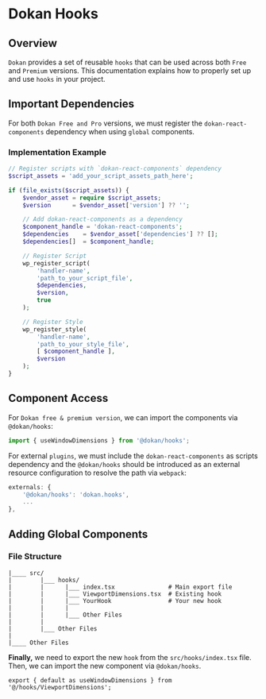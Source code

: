 # Dokan Hooks

## Overview

`Dokan` provides a set of reusable `hooks` that can be used across both `Free` and `Premium` versions. This documentation explains how to properly set up and use `hooks` in your project.

## Important Dependencies

For both `Dokan Free and Pro` versions, we must register the `dokan-react-components` dependency when using `global` components.

### Implementation Example

```php
// Register scripts with `dokan-react-components` dependency
$script_assets = 'add_your_script_assets_path_here';

if (file_exists($script_assets)) {
    $vendor_asset = require $script_assets;
    $version      = $vendor_asset['version'] ?? '';

    // Add dokan-react-components as a dependency
    $component_handle = 'dokan-react-components';
    $dependencies    = $vendor_asset['dependencies'] ?? [];
    $dependencies[]  = $component_handle;

    // Register Script
    wp_register_script(
        'handler-name',
        'path_to_your_script_file',
        $dependencies,
        $version,
        true
    );

    // Register Style
    wp_register_style(
        'handler-name',
        'path_to_your_style_file',
        [ $component_handle ],
        $version
    );
}
```

## Component Access

For `Dokan free & premium version`, we can import the components via `@dokan/hooks`:

```js
import { useWindowDimensions } from '@dokan/hooks';
```

For external `plugins`, we must include the `dokan-react-components` as scripts dependency and the `@dokan/hooks` should be introduced as an external resource configuration to resolve the path via `webpack`:

```js
externals: {
    '@dokan/hooks': 'dokan.hooks',
    ...
},
```

## Adding Global Components

### File Structure

```
|____ src/
|        |___ hooks/
|        |      |___ index.tsx               # Main export file
|        |      |___ ViewportDimensions.tsx  # Existing hook
|        |      |___ YourHook                # Your new hook
|        |      |
|        |      |___ Other Files
|        |
|        |___ Other Files
|
|____ Other Files
```

**Finally,** we need to export the new `hook` from the `src/hooks/index.tsx` file. Then, we can import the new component via `@dokan/hooks`.

```tsx
export { default as useWindowDimensions } from '@/hooks/ViewportDimensions';
```
